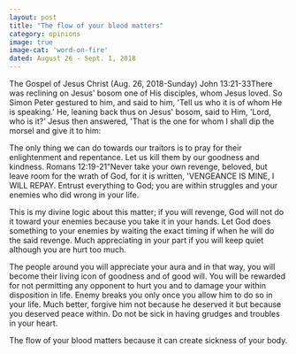 ```yaml
---
layout: post
title: "The flow of your blood matters"
category: opinions
image: true
image-cat: 'word-on-fire'
dated: August 26 - Sept. 1, 2018
---
```


The Gospel of Jesus Christ (Aug. 26, 2018-Sunday) John 13:21-33There was reclining on Jesus' bosom one of His disciples, whom Jesus loved. So Simon Peter gestured to him, and said to him, 'Tell us who it is of whom He is speaking.' He, leaning back thus on Jesus' bosom, said to Him, 'Lord, who is it?' Jesus then answered, 'That is the one for whom I shall dip the morsel and give it to him:

The only thing we can do towards our traitors is to pray for their enlightenment and repentance. Let us kill them by our goodness and kindness. Romans 12:19-21”Never take your own revenge, beloved, but leave room for the wrath of God, for it is written, 'VENGEANCE IS MINE, I WILL REPAY. Entrust everything to God; you are within struggles and your enemies who did wrong in your life. 

This is my divine logic about this matter; if you will revenge, God will not do it toward your enemies because you take it in your hands. Let God does something to your enemies by waiting the exact timing if when he will do the said revenge. Much appreciating in your part if you will keep quiet although you are hurt too much.

The people around you will appreciate your aura and in that way, you will become their living icon of goodness and of good will. You will be rewarded for not permitting any opponent to hurt you and to damage your within disposition in life. Enemy breaks you only once you allow him to do so in your life. Much better, forgive him not because he deserved it but because you deserved peace within. Do not be sick in having grudges and troubles in your heart. 

The flow of your blood matters because it can create sickness of your body.